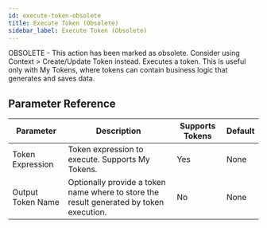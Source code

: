 ```yaml
---
id: execute-token-obsolete
title: Execute Token (Obsolete)
sidebar_label: Execute Token (Obsolete)
---
```



OBSOLETE - This action has been marked as obsolete. Consider using Context &gt; Create/Update Token instead. Executes a token. This is useful only with My Tokens, where tokens can contain business logic that generates and saves data.

## Parameter Reference
| Parameter | Description | Supports Tokens | Default |
| -- | -- | -- | -- |
| Token Expression | Token expression to execute. Supports My Tokens. | Yes | None |
| Output Token Name | Optionally provide a token name where to store the result generated by token execution. | No | None |
